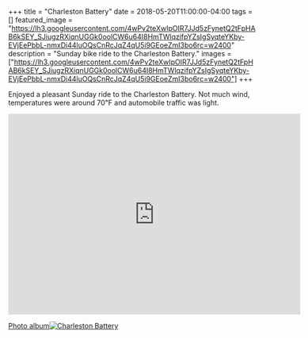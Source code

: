 +++
title =  "Charleston Battery"
date = 2018-05-20T11:00:00-04:00
tags = []
featured_image = "https://lh3.googleusercontent.com/4wPv2teXwIpOIR7JJd5zFynetQ2tFpHAB6kSEY_SJiugzRXiqnUGGk0oolCW6u64I8HmTWlqzifpYZsIgSyqteYKby-EVjEePbbL-nmxDi44luOQsCnRcJqZ4qU5i9GEoeZmI3bo6rc=w2400"
description = "Sunday bike ride to the Charleston Battery."
images = ["https://lh3.googleusercontent.com/4wPv2teXwIpOIR7JJd5zFynetQ2tFpHAB6kSEY_SJiugzRXiqnUGGk0oolCW6u64I8HmTWlqzifpYZsIgSyqteYKby-EVjEePbbL-nmxDi44luOQsCnRcJqZ4qU5i9GEoeZmI3bo6rc=w2400"]
+++

Enjoyed a pleasant Sunday ride to the Charleston Battery. Not much wind, temperatures were around 70℉ and automobile traffic was light. 

<iframe height='405' width='590' frameborder='0' allowtransparency='true' scrolling='no' src='https://www.strava.com/activities/1584455710/embed/dd8a2a04dac860532215a79a62f73f93ab2c2c26'></iframe>

[Photo album![Charleston Battery](https://lh3.googleusercontent.com/qLIa45joJNbwu9g8P7Y1lhBrY2d_pCC8F4__dOUE-4vytlTxbiYg6TsMIcGlEgcvp9ARfCnAjkBM8sCG71ZJF_eDVI2tIJMR-McbiAdCsjQLwtKigDqvso7eWufUfcgOatjJ2j1NYGI=w2400)](https://photos.app.goo.gl/z6jEkzFu2s7QQl1w2)
